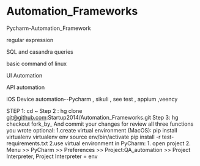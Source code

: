 # Automation_Frameworks
Pycharm-Automation_Framework

regular expression

SQL and casandra queries

basic command of linux

UI Automation

API automation

iOS Device automation--Pycharm , sikuli , see test , appium ,veency

STEP 1:  cd ~
Step 2 : hg clone git@github.com:Startup2014/Automation_Frameworks.git
Step 3: hg checkout fork_by_<user>
And commit your changes for review all three functions you wrote
optional:
  1.create virtual environment (MacOS):
     pip install virtualenv
     virtualenv env
     source env/bin/activate
     pip install -r test-requirements.txt
  2.use virtual environment in PyCharm:
      1. open project
      2. Menu >> PyCharm >> Preferences >> Project:QA_automation >> Project Interpreter, Project Interpreter = env

